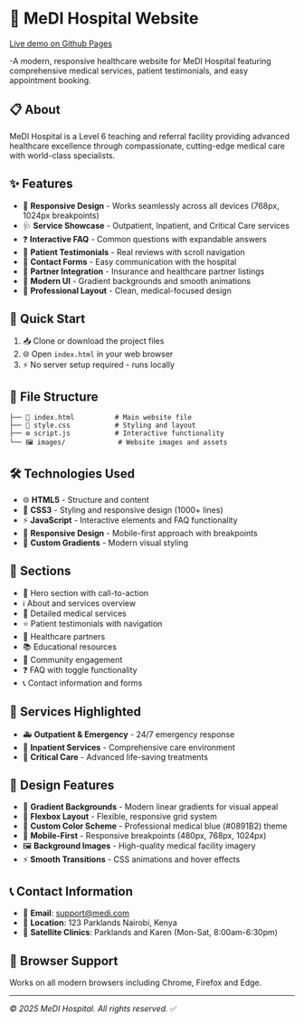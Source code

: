  
# 🏥 MeDI Hospital Website

[Live demo on Github Pages](https://samkaruri.github.io/medihospital/)

-A modern, responsive healthcare website for MeDI Hospital featuring comprehensive medical services, patient testimonials, and easy appointment booking.

## 📋 About

MeDI Hospital is a Level 6 teaching and referral facility providing advanced healthcare excellence through compassionate, cutting-edge medical care with world-class specialists.

## ✨ Features

- 📱 **Responsive Design** - Works seamlessly across all devices (768px, 1024px breakpoints)
- 🩺 **Service Showcase** - Outpatient, Inpatient, and Critical Care services
- ❓ **Interactive FAQ** - Common questions with expandable answers
- 💬 **Patient Testimonials** - Real reviews with scroll navigation
- 📧 **Contact Forms** - Easy communication with the hospital
- 🤝 **Partner Integration** - Insurance and healthcare partner listings
- 🎨 **Modern UI** - Gradient backgrounds and smooth animations
- 🏥 **Professional Layout** - Clean, medical-focused design

## 🚀 Quick Start

1. 📥 Clone or download the project files
2. 🌐 Open `index.html` in your web browser
3. ⚡ No server setup required - runs locally

## 📁 File Structure

```
├── 📄 index.html          # Main website file
├── 🎨 style.css           # Styling and layout
├── ⚙️ script.js           # Interactive functionality
└── 🖼️ images/             # Website images and assets
```

## 🛠️ Technologies Used

- 🌐 **HTML5** - Structure and content
- 🎨 **CSS3** - Styling and responsive design (1000+ lines)
- ⚡ **JavaScript** - Interactive elements and FAQ functionality
- 📱 **Responsive Design** - Mobile-first approach with breakpoints
- 🎨 **Custom Gradients** - Modern visual styling

## 📱 Sections

- 🎯 Hero section with call-to-action
- ℹ️ About and services overview
- 🏥 Detailed medical services
- ⭐ Patient testimonials with navigation
- 🤝 Healthcare partners
- 📚 Educational resources
- 👥 Community engagement
- ❓ FAQ with toggle functionality
- 📞 Contact information and forms

## 🏥 Services Highlighted

- 🚑 **Outpatient & Emergency** - 24/7 emergency response
- 🏩 **Inpatient Services** - Comprehensive care environment
- 🚨 **Critical Care** - Advanced life-saving treatments

## 🎨 Design Features

- 🌈 **Gradient Backgrounds** - Modern linear gradients for visual appeal
- 📐 **Flexbox Layout** - Flexible, responsive grid system
- 🔵 **Custom Color Scheme** - Professional medical blue (#0891B2) theme
- 📱 **Mobile-First** - Responsive breakpoints (480px, 768px, 1024px)
- 🖼️ **Background Images** - High-quality medical facility imagery
- ⚡ **Smooth Transitions** - CSS animations and hover effects

## 📞 Contact Information

- 📧 **Email**: support@medi.com
- 📍 **Location**: 123 Parklands Nairobi, Kenya
- 🏢 **Satellite Clinics**: Parklands and Karen (Mon-Sat, 8:00am-6:30pm)

## 🔧 Browser Support

Works on all modern browsers including Chrome, Firefox and Edge.

---

*© 2025 MeDI Hospital. All rights reserved.* ✅
